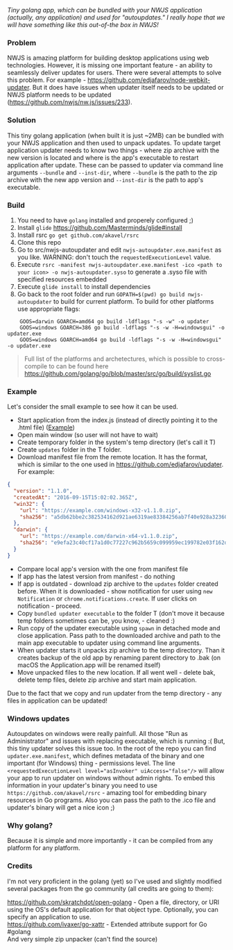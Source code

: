 *Tiny golang app, which can be bundled with your NWJS application (actually, any application) and used for "autoupdates." I really hope that we will have something like this out-of-the box in NWJS!*

### Problem 

NWJS is amazing platform for building desktop applications using web technologies. However, it is missing one important feature - an ability to seamlessly deliver updates for users.
There were several attempts to solve this problem. For example - https://github.com/edjafarov/node-webkit-updater. But it does have issues when updater itself needs to be updated or NWJS platform needs to be updated (https://github.com/nwjs/nw.js/issues/233).  

### Solution

This tiny golang application (when built it is just ~2MB) can be bundled with your NWJS application and then used to unpack updates.
To update target application updater needs to know two things - where zip archive with the new version is located and where is the app's executable to restart application after update. These can be passed to updater via command line arguments `--bundle` and `--inst-dir`, where `--bundle` is the path to the zip archive with the new app version and `--inst-dir` is the path to app's executable.  

### Build

1) You need to have `golang` installed and properely configured ;)  
2) Install `glide` https://github.com/Masterminds/glide#install  
3) Install rsrc `go get github.com/akavel/rsrc`  
4) Clone this repo  
5) Go to src/nwjs-autoupdater and edit `nwjs-autoupdater.exe.manifest` as you like. WARNING: don't touch the `requestedExecutionLevel` value.  
6) Execute `rsrc -manifest nwjs-autoupdater.exe.manifest -ico <path to your icon> -o nwjs-autoupdater.syso` to generate a .syso file with specified resources embedded  
7) Execute `glide install` to install dependencies  
8) Go back to the root folder and run `GOPATH=$(pwd) go build nwjs-autoupdater` to build for current platform. To build for other platforms use appropriate flags:  
```
    GOOS=darwin GOARCH=amd64 go build -ldflags "-s -w" -o updater 
    GOOS=windows GOARCH=386 go build -ldflags "-s -w -H=windowsgui" -o updater.exe
    GOOS=windows GOARCH=amd64 go build -ldflags "-s -w -H=windowsgui" -o updater.exe
```

> Full list of the platforms and archetectures, which is possible to cross-compile to can be found here https://github.com/golang/go/blob/master/src/go/build/syslist.go

### Example

Let's consider the small example to see how it can be used.

- Start application from the index.js (instead of directly pointing it to the .html file) ([Example](https://github.com/oaleynik/nwjs-tiny-updater/blob/master/examples/index.js))
- Open main window (so user will not have to wait)
- Create temporary folder in the system's temp directory (let's call it T)
- Create `updates` folder in the T folder.
- Download manifest file from the remote location. It has the format, which is similar to the one used in https://github.com/edjafarov/updater. For example:
```json
{
  "version": "1.1.0",
  "createdAt": "2016-09-15T15:02:02.365Z",
  "win32": {
    "url": "https://example.com/windows-x32-v1.1.0.zip",
    "sha256": "a5db62bbe2c382534162d921ae6319ae83384256ab7f40e928a323603653e22b"
  },
  "darwin": {
    "url": "https://example.com/darwin-x64-v1.1.0.zip",
    "sha256": "e9efa23c40cf17a1d0c77227c962b5659c099959ec199782e03f162dcbbdae19"
  }
}
```
- Compare local app's version with the one from manifest file
- If app has the latest version from manifest - do nothing
- If app is outdated - download zip archive to the `updates` folder created before. When it is downloaded - show notification for user using `new Notification` or `chrome.notifications.create`. If user clicks on notification - proceed.
- Copy `bundled updater executable` to the folder T (don't move it because temp folders sometimes can be, you know, - cleaned :)
- Run copy of the updater executable using `spawn` in detached mode and close application. Pass path to the downloaded archive and path to the main app executable to updater using command line arguments.
- When updater starts it unpacks zip archive to the temp directory. Than it creates backup of the old app by renaming parent directory to .bak (on macOS the Application.app will be renamed itself)
- Move unpacked files to the new location. If all went well - delete bak, delete temp files, delete zip archive and start main application.

Due to the fact that we copy and run updater from the temp directory - any files in application can be updated!

### Windows updates

Autoupdates on windows were really painfull. All those "Run as Administrator" and issues with replacing executable, which is running :( But, this tiny updater solves this issue too. In the root of the repo you can find `updater.exe.manifest`, which defines metadata of the binary and one important (for Windows) thing - permissions level. The line `<requestedExecutionLevel level="asInvoker" uiAccess="false"/>` will allow your app to run updater on windows without admin rights. To embed this information in your updater's binary you need to use `https://github.com/akavel/rsrc` - amazing tool for embedding binary resources in Go programs. Also you can pass the path to the .ico file and updater's binary will get a nice icon ;)

### Why golang?

Because it is simple and more importantly - it can be compiled from any platform for any platform.

### Credits
I'm not very proficient in the golang (yet) so I've used and slightly modified several packages from the go community (all credits are going to them):

https://github.com/skratchdot/open-golang - Open a file, directory, or URI using the OS's default application for that object type. Optionally, you can specify an application to use.  
https://github.com/ivaxer/go-xattr - Extended attribute support for Go #golang  
And very simple zip unpacker (can't find the source)  
